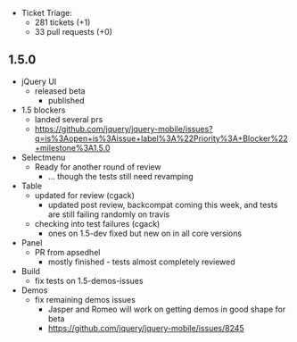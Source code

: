 * Ticket Triage:
  * 281 tickets (+1)
  * 33 pull requests (+0)

## 1.5.0
* jQuery UI
  * released beta
    * published
* 1.5 blockers
  * landed several prs
  * https://github.com/jquery/jquery-mobile/issues?q=is%3Aopen+is%3Aissue+label%3A%22Priority%3A+Blocker%22+milestone%3A1.5.0
* Selectmenu
  * Ready for another round of review
    * ... though the tests still need revamping
* Table
  * updated for review (cgack)
    * updated post review, backcompat coming this week, and tests are still failing randomly on travis
  * checking into test failures (cgack)
    * ones on 1.5-dev fixed but new on in all core versions
* Panel
  * PR from apsedhel
    * mostly finished - tests almost completely reviewed
* Build
  * fix tests on 1.5-demos-issues
* Demos
  * fix remaining demos issues
    * Jasper and Romeo will work on getting demos in good shape for beta
    * https://github.com/jquery/jquery-mobile/issues/8245
